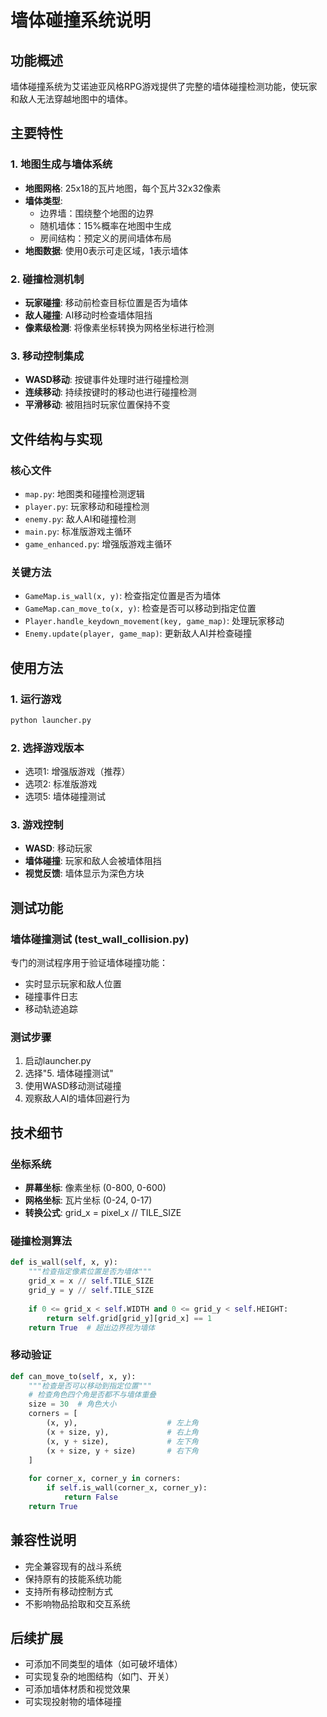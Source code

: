 # 墙体碰撞系统说明

## 功能概述
墙体碰撞系统为艾诺迪亚风格RPG游戏提供了完整的墙体碰撞检测功能，使玩家和敌人无法穿越地图中的墙体。

## 主要特性

### 1. 地图生成与墙体系统
- **地图网格**: 25x18的瓦片地图，每个瓦片32x32像素
- **墙体类型**: 
  - 边界墙：围绕整个地图的边界
  - 随机墙体：15%概率在地图中生成
  - 房间结构：预定义的房间墙体布局
- **地图数据**: 使用0表示可走区域，1表示墙体

### 2. 碰撞检测机制
- **玩家碰撞**: 移动前检查目标位置是否为墙体
- **敌人碰撞**: AI移动时检查墙体阻挡
- **像素级检测**: 将像素坐标转换为网格坐标进行检测

### 3. 移动控制集成
- **WASD移动**: 按键事件处理时进行碰撞检测
- **连续移动**: 持续按键时的移动也进行碰撞检测
- **平滑移动**: 被阻挡时玩家位置保持不变

## 文件结构与实现

### 核心文件
- `map.py`: 地图类和碰撞检测逻辑
- `player.py`: 玩家移动和碰撞检测
- `enemy.py`: 敌人AI和碰撞检测
- `main.py`: 标准版游戏主循环
- `game_enhanced.py`: 增强版游戏主循环

### 关键方法
- `GameMap.is_wall(x, y)`: 检查指定位置是否为墙体
- `GameMap.can_move_to(x, y)`: 检查是否可以移动到指定位置
- `Player.handle_keydown_movement(key, game_map)`: 处理玩家移动
- `Enemy.update(player, game_map)`: 更新敌人AI并检查碰撞

## 使用方法

### 1. 运行游戏
```bash
python launcher.py
```

### 2. 选择游戏版本
- 选项1: 增强版游戏（推荐）
- 选项2: 标准版游戏
- 选项5: 墙体碰撞测试

### 3. 游戏控制
- **WASD**: 移动玩家
- **墙体碰撞**: 玩家和敌人会被墙体阻挡
- **视觉反馈**: 墙体显示为深色方块

## 测试功能

### 墙体碰撞测试 (test_wall_collision.py)
专门的测试程序用于验证墙体碰撞功能：
- 实时显示玩家和敌人位置
- 碰撞事件日志
- 移动轨迹追踪

### 测试步骤
1. 启动launcher.py
2. 选择"5. 墙体碰撞测试"
3. 使用WASD移动测试碰撞
4. 观察敌人AI的墙体回避行为

## 技术细节

### 坐标系统
- **屏幕坐标**: 像素坐标 (0-800, 0-600)
- **网格坐标**: 瓦片坐标 (0-24, 0-17)
- **转换公式**: grid_x = pixel_x // TILE_SIZE

### 碰撞检测算法
```python
def is_wall(self, x, y):
    """检查指定像素位置是否为墙体"""
    grid_x = x // self.TILE_SIZE
    grid_y = y // self.TILE_SIZE
    
    if 0 <= grid_x < self.WIDTH and 0 <= grid_y < self.HEIGHT:
        return self.grid[grid_y][grid_x] == 1
    return True  # 超出边界视为墙体
```

### 移动验证
```python
def can_move_to(self, x, y):
    """检查是否可以移动到指定位置"""
    # 检查角色四个角是否都不与墙体重叠
    size = 30  # 角色大小
    corners = [
        (x, y),                    # 左上角
        (x + size, y),             # 右上角
        (x, y + size),             # 左下角
        (x + size, y + size)       # 右下角
    ]
    
    for corner_x, corner_y in corners:
        if self.is_wall(corner_x, corner_y):
            return False
    return True
```

## 兼容性说明
- 完全兼容现有的战斗系统
- 保持原有的技能系统功能
- 支持所有移动控制方式
- 不影响物品拾取和交互系统

## 后续扩展
- 可添加不同类型的墙体（如可破坏墙体）
- 可实现复杂的地图结构（如门、开关）
- 可添加墙体材质和视觉效果
- 可实现投射物的墙体碰撞
